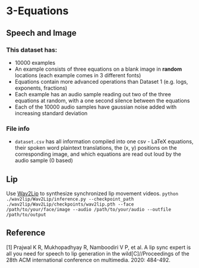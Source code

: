 # 3-Equations
## Speech and Image
### This dataset has:
 - 10000 examples
 - An example consists of three equations on a blank image in **random** locations (each example comes in 3 different fonts)
 - Equations contain more advanced operations than Dataset 1 (e.g. logs, exponents, fractions)
 - Each example has an audio sample reading out two of the three equations at random, with a one second silence between the equations
 - Each of the 10000 audio samples have gaussian noise added with increasing standard deviation

### File info
 - `dataset.csv` has all information compiled into one csv - LaTeX equations, their spoken word plaintext translations, the (x, y) positions on the corresponding image, and which equations are read out loud by the audio sample (0 based)

## Lip
Use [Wav2Lip](https://github.com/Rudrabha/Wav2Lip) to synthesize synchronized lip movement videos.
```python ./wav2lip/Wav2Lip/inference.py --checkpoint_path ./wav2lip/Wav2Lip/checkpoints/wav2lip.pth --face /path/to/your/face/image --audio /path/to/your/audio --outfile /path/to/output```


## Reference
[1] Prajwal K R, Mukhopadhyay R, Namboodiri V P, et al. A lip sync expert is all you need for speech to lip generation in the wild[C]//Proceedings of the 28th ACM international conference on multimedia. 2020: 484-492.
